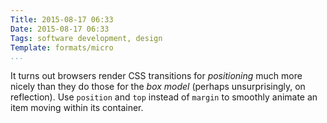 ```yaml
---
Title: 2015-08-17 06:33
Date: 2015-08-17 06:33
Tags: software development, design
Template: formats/micro
...
```


It turns out browsers render CSS transitions for *positioning* much more nicely
than they do those for the *box model* (perhaps unsurprisingly, on reflection).
Use `position` and `top` instead of `margin` to smoothly animate an item moving
within its container.
